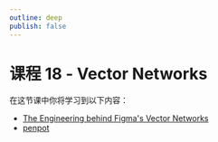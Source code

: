 ```yaml
---
outline: deep
publish: false
---
```


# 课程 18 - Vector Networks

在这节课中你将学习到以下内容：

-   [The Engineering behind Figma's Vector Networks]
-   [penpot]

[The Engineering behind Figma's Vector Networks]: https://alexharri.com/blog/vector-networks
[penpot]: https://github.com/penpot/penpot
